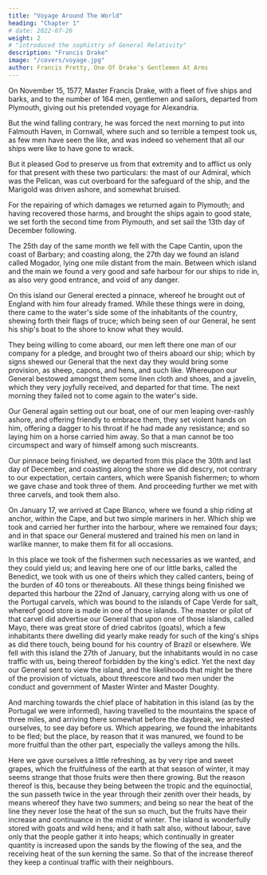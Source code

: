 ```yaml
---
title: "Voyage Around The World"
heading: "Chapter 1"
# date: 2022-07-26
weight: 2
# "introduced the sophistry of General Relativity"
description: "Francis Drake"
image: "/covers/voyage.jpg"
author: Francis Pretty, One Of Drake's Gentlemen At Arms
---
```


<!--      This text was prepared from a 1910 edition, published by P F
     Collier & Son Company, New York.
     The FAMOUS VOYAGE of Sir FRANCIS DRAKE into the South Sea, and
     therehence about the whole Globe of the Earth, begun in the year
     of our Lord 1577. -->


On November 15, 1577, Master Francis Drake, with a fleet of five ships and barks, and to the number of 164 men, gentlemen and sailors, departed from Plymouth, giving out his pretended voyage for Alexandria. 

But the wind falling contrary, he was forced the next morning to put into Falmouth Haven, in Cornwall, where such and so terrible a tempest took us, as few men have seen the like, and was indeed so vehement that all our ships were like to have gone to wrack.

But it pleased God to preserve us from that extremity and to afflict us only for that present with these two particulars: the mast of our Admiral, which was the Pelican, was cut overboard for the safeguard of the ship, and the Marigold was driven ashore, and somewhat bruised. 

For the repairing of which damages we returned again to Plymouth; and having recovered those harms, and brought the ships again to good state, we set forth the second time from Plymouth, and set sail the 13th day of December following.

The 25th day of the same month we fell with the Cape Cantin, upon the coast of Barbary; and coasting along, the 27th day we found an island called Mogador, lying one mile distant from the main. Between which island and the main we found a very good and safe harbour for our ships to ride in, as also very good entrance, and void of any danger. 

On this island our General erected a pinnace, whereof he brought out of England with him four already framed. While these things were in doing, there came to the water's side some of the inhabitants of the country, shewing forth their flags of truce; which being seen of our General, he sent his ship's boat to the shore to know what they would. 

They being willing to come aboard, our men left there one man of our company for a pledge, and brought two of theirs aboard our ship; which by signs shewed our General that the next day they would bring some provision, as sheep, capons, and hens, and such like. Whereupon our General bestowed amongst them some linen cloth and shoes, and a javelin, which they very joyfully received, and departed for that time. The next morning they failed not to come again to the water's side. 

Our General again setting out our boat, one of our men leaping over-rashly ashore, and offering friendly to embrace them, they set violent hands on him, offering a dagger to his throat if he had made any resistance; and so laying him on a horse carried him away. So that a man cannot be too circumspect and wary of himself among such miscreants.

Our pinnace being finished, we departed from this place the 30th and last day of December, and coasting along the shore we did descry, not contrary to our expectation, certain canters, which were Spanish fishermen; to whom we gave chase and took three of them. And proceeding further we met with three carvels, and took them also.


On January 17, we arrived at Cape Blanco, where we found a ship riding at anchor, within the Cape, and but two simple mariners in her. Which ship we took and carried her further into the harbour, where we remained four days; and in that space our General mustered and trained his men on land in warlike manner, to make them fit for all occasions.

In this place we took of the fishermen such necessaries as we wanted, and they could yield us; and leaving here one of our little barks, called the Benedict, we took with us one of theirs which they called canters, being of the burden of 40 tons or thereabouts. All these things being finished we departed this harbour the 22nd of January, carrying along with us one of the Portugal carvels, which was bound to the islands of Cape Verde for salt, whereof good store is made in one of those islands. The master or pilot of that carvel did advertise our General that upon one of those islands, called Mayo, there was great store of dried cabritos (goats), which a few inhabitants there dwelling did yearly make ready for such of the king's ships as did there touch, being bound for his country of Brazil or elsewhere. We fell with this island the 27th of January, but the inhabitants would in no case traffic with us, being thereof forbidden by the king's edict. Yet the next day our General sent to view the island, and the likelihoods that might be there of the provision of victuals, about threescore and two men under the conduct and government of Master Winter and Master Doughty. 

And marching towards the chief place of habitation in this island (as by the Portugal we were informed), having travelled to the mountains the space of three miles, and arriving there somewhat before the daybreak, we arrested ourselves, to see day before us. Which appearing, we found the inhabitants to be fled; but the place, by reason that it was manured, we found to be more fruitful than the other part, especially the valleys among the hills.

Here we gave ourselves a little refreshing, as by very ripe and sweet grapes, which the fruitfulness of the earth at that season of winter, it may seems strange that those fruits were then there growing. But the reason thereof is this, because they being between the tropic and the equinoctial, the sun passeth twice in the year through their zenith over their heads, by means whereof they have two summers; and being so near the heat of the line they never lose the heat of the sun so much, but the fruits have their increase and continuance in the midst of winter. The island is wonderfully stored with goats and wild hens; and it hath salt also, without labour, save only that the people gather it into heaps; which continually in greater quantity is increased upon the sands by the flowing of the sea, and the receiving heat of the sun kerning the same. So that of the increase thereof they keep a continual traffic with their neighbours.

